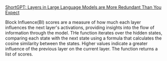 
[ShortGPT: Layers in Large Language Models are More Redundant Than You Expect](https://arxiv.org/abs/2403.03853)

Block Influence(BI) scores are a measure of how much each layer influences the next layer's activations, providing insights into the flow of information through the model. THe function iterates over the hidden states, comparing each state with the next state using a formula that calculates the cosine similarity between the states. Higher values indicate a greater influence of the previous layer on the current layer. The function returns a list of scores.
